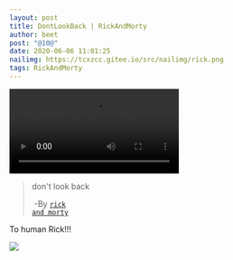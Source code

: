 ```yaml
---
layout: post
title: DontLookBack | RickAndMorty
author: beet
post: "@10@"
date: 2020-06-06 11:01:25
nailimg: https://tcxzcc.gitee.io/src/nailimg/rick.png
tags: RickAndMorty
---
```

<video class="responsive-video" controls="">
                        <source src="https://tcxz.coding.net/api/share/download/a19cdb2c-f151-40ad-be0b-f48dbe57dca8" type="video/mp4">
                    </video>

> don't look back  
>
> ​				-By [<code>rick and morty</code>](https://www.youtube.com/watch?v=q_q7bsVQ5IQ)



To human Rick!!!

![](https://tva2.sinaimg.cn/large/005K67iLgy1gfie3m3vc9j32yo1o0awc.jpg)
